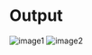 # Output
![image1](https://github.com/user-attachments/assets/1cf500f6-004a-49a1-a047-c6944a6607eb)       ![image2](https://github.com/user-attachments/assets/7c68e56c-b7d5-4f22-bf44-56025da18321)

